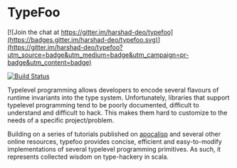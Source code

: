 # TypeFoo

[![Join the chat at https://gitter.im/harshad-deo/typefoo](https://badges.gitter.im/harshad-deo/typefoo.svg)](https://gitter.im/harshad-deo/typefoo?utm_source=badge&utm_medium=badge&utm_campaign=pr-badge&utm_content=badge)

[![Build Status](https://travis-ci.org/harshad-deo/typefoo.svg?branch=master)](https://travis-ci.org/harshad-deo/typefoo)

Typelevel programming allows developers to encode several flavours of runtime invariants into the type system. Unfortunately, 
libraries that support typelevel programming tend to be poorly documented, difficult to understand and difficult to hack. This makes
them hard to customize to the needs of a specific project/problem. 

Building on a series of tutorials published on [apocalisp](https://apocalisp.wordpress.com/2010/06/08/type-level-programming-in-scala/)
and several other online resources, typefoo provides concise, efficient and easy-to-modify implementations of several typelevel programming primitives. As such, 
it represents collected wisdom on type-hackery in scala. 

